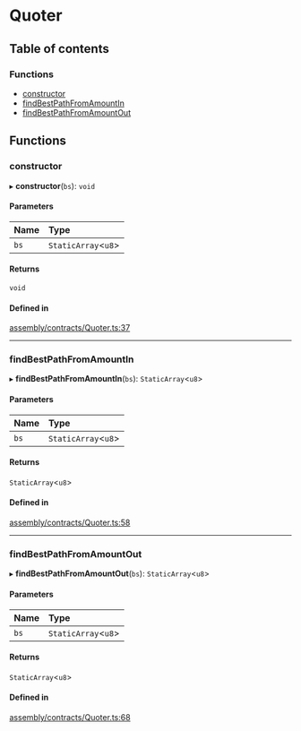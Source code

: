 # Quoter

## Table of contents

### Functions

- [constructor](Quoter.md#constructor)
- [findBestPathFromAmountIn](Quoter.md#findbestpathfromamountin)
- [findBestPathFromAmountOut](Quoter.md#findbestpathfromamountout)

## Functions

### constructor

▸ **constructor**(`bs`): `void`

#### Parameters

| Name | Type |
| :------ | :------ |
| `bs` | `StaticArray`<`u8`\> |

#### Returns

`void`

#### Defined in

[assembly/contracts/Quoter.ts:37](https://github.com/dusaprotocol/v1-core-confidencial/blob/327ce5d/assembly/contracts/Quoter.ts#L37)

___

### findBestPathFromAmountIn

▸ **findBestPathFromAmountIn**(`bs`): `StaticArray`<`u8`\>

#### Parameters

| Name | Type |
| :------ | :------ |
| `bs` | `StaticArray`<`u8`\> |

#### Returns

`StaticArray`<`u8`\>

#### Defined in

[assembly/contracts/Quoter.ts:58](https://github.com/dusaprotocol/v1-core-confidencial/blob/327ce5d/assembly/contracts/Quoter.ts#L58)

___

### findBestPathFromAmountOut

▸ **findBestPathFromAmountOut**(`bs`): `StaticArray`<`u8`\>

#### Parameters

| Name | Type |
| :------ | :------ |
| `bs` | `StaticArray`<`u8`\> |

#### Returns

`StaticArray`<`u8`\>

#### Defined in

[assembly/contracts/Quoter.ts:68](https://github.com/dusaprotocol/v1-core-confidencial/blob/327ce5d/assembly/contracts/Quoter.ts#L68)
